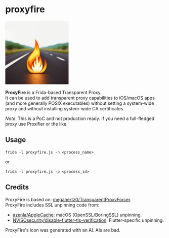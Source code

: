 # proxyfire

<img src="/proxyfire.jpg" width="200" />  


**ProxyFire** is a Frida-based Transparent Proxy.  
It can be used to add transparent proxy capabilities to iOS/macOS apps (and more generally POSIX executables) without setting a system-wide proxy and without installing system-wide CA certificates.

*Note*: This is a PoC and not production ready. If you need a full-fledged proxy use Proxifier or the like.

## Usage
```
frida -l proxyfire.js -n <process_name>
```
or
```
frida -l proxyfire.js -p <process_id>
```

## Credits

ProxyFire is based on: [megahertz0/TransparentProxyForcer](https://github.com/megahertz0/TransparentProxyForcer).  
ProxyFire includes SSL unpinning code from:
- [azenla/AppleCache](https://github.com/azenla/AppleCache): macOS (OpenSSL/BoringSSL) unpinning.
- [NVISOsecurity/disable-flutter-tls-verification](https://github.com/NVISOsecurity/disable-flutter-tls-verification): Flutter-specific unpinning.

ProxyFire's icon was generated with an AI. AIs are bad.
